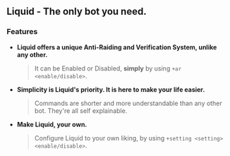 ## Liquid - The **only** bot you need.

### Features
  - **Liquid offers a unique Anti-Raiding and Verification System, unlike any other.**
    > It can be Enabled or Disabled, **simply** by using `+ar <enable/disable>`.
  - **Simplicity is Liquid's priority. It is here to make your life easier.**
    > Commands are shorter and more understandable than any other bot. They're all self explainable.
  - **Make Liquid, your own.**
    > Configure Liquid to your own liking, by using `+setting <setting> <enable/disable>`.
